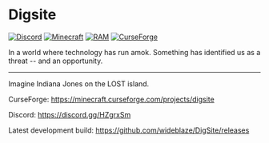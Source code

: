 # Digsite
[![Discord](https://img.shields.io/discord/351089390036058112.svg)](https://discord.gg/HZgrxSm)
[![Minecraft](https://img.shields.io/badge/Available%20for%20Minecraft-1.12.2-red.svg)](https://minecraft.curseforge.com/projects/digsite)
[![RAM](https://img.shields.io/badge/Minimum%20RAM-4GB-red.svg)](https://minecraft.curseforge.com/projects/digsite)
[![CurseForge](http://cf.way2muchnoise.eu/full_320550_downloads.svg)](https://minecraft.curseforge.com/projects/digsite)



In a world where technology has run amok. Something has identified us as a threat -- and an opportunity.

---

Imagine Indiana Jones on the LOST island.

CurseForge: https://minecraft.curseforge.com/projects/digsite

Discord: https://discord.gg/HZgrxSm

Latest development build: https://github.com/wideblaze/DigSite/releases